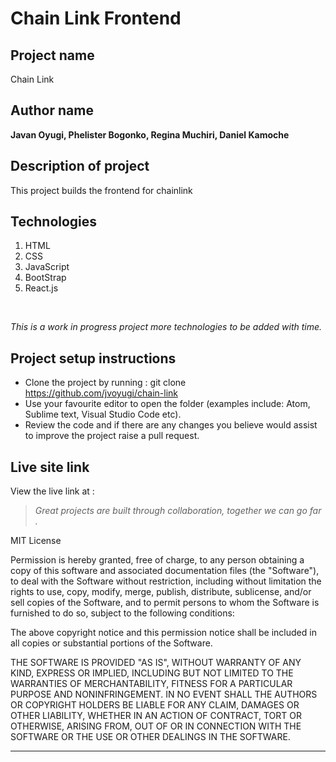 # Chain Link Frontend

## Project name
Chain Link

## Author name
**Javan Oyugi, Phelister Bogonko, Regina Muchiri, Daniel Kamoche**


## Description of project
<p>This project builds the frontend for chainlink </p>


## Technologies
1. HTML
2. CSS
3. JavaScript
4. BootStrap
5. React.js


<br>

*<p>This is a work in progress project more technologies to be added with time.</p>*

## Project setup instructions
* Clone the project by running : git clone https://github.com/jvoyugi/chain-link
* Use your favourite editor to open the folder (examples include: Atom, Sublime text, Visual Studio Code etc).
* Review the code and if there are any changes you believe would assist to improve the project raise a pull request.

## Live site link

View the live link at : 


> *Great projects are built through collaboration, together we can go far .*


MIT License

Permission is hereby granted, free of charge, to any person obtaining a copy
of this software and associated documentation files (the "Software"), to deal
with the Software without restriction, including without limitation the rights
to use, copy, modify, merge, publish, distribute, sublicense, and/or sell
copies of the Software, and to permit persons to whom the Software is
furnished to do so, subject to the following conditions:

The above copyright notice and this permission notice shall be included in all
copies or substantial portions of the Software.

THE SOFTWARE IS PROVIDED "AS IS", WITHOUT WARRANTY OF ANY KIND, EXPRESS OR
IMPLIED, INCLUDING BUT NOT LIMITED TO THE WARRANTIES OF MERCHANTABILITY,
FITNESS FOR A PARTICULAR PURPOSE AND NONINFRINGEMENT. IN NO EVENT SHALL THE
AUTHORS OR COPYRIGHT HOLDERS BE LIABLE FOR ANY CLAIM, DAMAGES OR OTHER
LIABILITY, WHETHER IN AN ACTION OF CONTRACT, TORT OR OTHERWISE, ARISING FROM,
OUT OF OR IN CONNECTION WITH THE SOFTWARE OR THE USE OR OTHER DEALINGS IN THE
SOFTWARE.

---